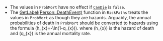 * The values in `ProbMort` have no effect if [`CanDie`](#CanDie) is `false`.
* The [GetLabel(Person::DeathEvent)](#DeathEvent) function in `RiskPaths`
 treats the values in `ProbMort` as though they are hazards.
 Arguably, the annual probabilities of death in `ProbMort` should be converted to hazards
 using the formula 
    \(h_{x}=-\ln(1-q_{x})\).
 where 
 \(h_{x}\) is the hazard of death and \(q_{x}\) is the annual mortality rate.
 